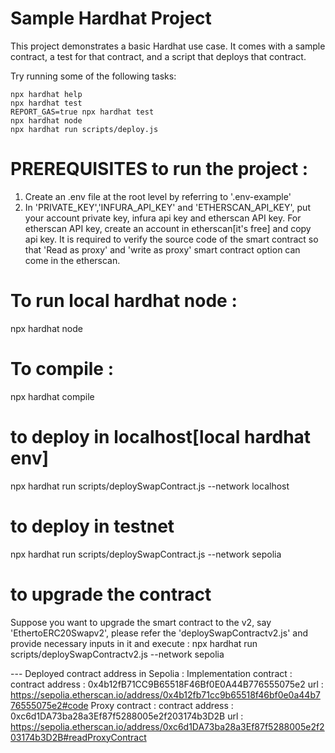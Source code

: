 # Sample Hardhat Project

This project demonstrates a basic Hardhat use case. It comes with a sample contract, a test for that contract, and a script that deploys that contract.

Try running some of the following tasks:

```shell
npx hardhat help
npx hardhat test
REPORT_GAS=true npx hardhat test
npx hardhat node
npx hardhat run scripts/deploy.js
```

# PREREQUISITES to run the project :
1. Create an .env file at the root level by referring to '.env-example'
2. In 'PRIVATE_KEY','INFURA_API_KEY' and 'ETHERSCAN_API_KEY', put your account private key, infura api key and etherscan API key. For etherscan API key, create an account in etherscan[it's free] and copy api key. It is required to verify the source code of the smart contract so that 'Read as proxy' and 'write as proxy' smart contract option can come in the etherscan.

# To run local hardhat node :
npx hardhat node


# To compile :
npx hardhat compile

# to deploy in localhost[local hardhat env]
npx hardhat run scripts/deploySwapContract.js --network localhost

# to deploy in testnet
npx hardhat run scripts/deploySwapContract.js --network sepolia 


# to upgrade the contract
Suppose you want to upgrade the smart contract to the v2, say 'EthertoERC20Swapv2', please refer the 'deploySwapContractv2.js' and provide necessary inputs in it and execute : npx hardhat run scripts/deploySwapContractv2.js --network sepolia 



--- Deployed contract address in Sepolia :
Implementation contract :  
    contract address : 0x4b12fB71CC9B65518F46Bf0E0A44B776555075e2
    url              : https://sepolia.etherscan.io/address/0x4b12fb71cc9b65518f46bf0e0a44b776555075e2#code 
Proxy contract          : 
    contract address : 0xc6d1DA73ba28a3Ef87f5288005e2f203174b3D2B
     url             : https://sepolia.etherscan.io/address/0xc6d1DA73ba28a3Ef87f5288005e2f203174b3D2B#readProxyContract